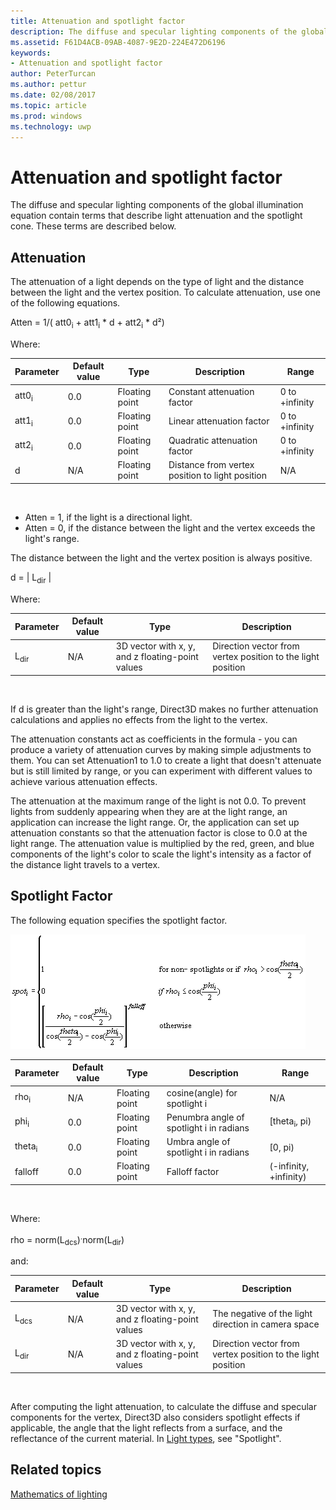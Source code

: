 ```yaml
---
title: Attenuation and spotlight factor
description: The diffuse and specular lighting components of the global illumination equation contain terms that describe light attenuation and the spotlight cone.
ms.assetid: F61D4ACB-09AB-4087-9E2D-224E472D6196
keywords:
- Attenuation and spotlight factor
author: PeterTurcan
ms.author: pettur
ms.date: 02/08/2017
ms.topic: article
ms.prod: windows
ms.technology: uwp
---
```


# Attenuation and spotlight factor


The diffuse and specular lighting components of the global illumination equation contain terms that describe light attenuation and the spotlight cone. These terms are described below.

## <span id="Attenuation"></span><span id="attenuation"></span><span id="ATTENUATION"></span>Attenuation


The attenuation of a light depends on the type of light and the distance between the light and the vertex position. To calculate attenuation, use one of the following equations.

Atten = 1/( att0<sub>i</sub> + att1<sub>i</sub> \* d + att2<sub>i</sub> \* d²)

Where:

| Parameter        | Default value | Type           | Description                                     | Range          |
|------------------|---------------|----------------|-------------------------------------------------|----------------|
| att0<sub>i</sub> | 0.0           | Floating point | Constant attenuation factor                     | 0 to +infinity |
| att1<sub>i</sub> | 0.0           | Floating point | Linear attenuation factor                       | 0 to +infinity |
| att2<sub>i</sub> | 0.0           | Floating point | Quadratic attenuation factor                    | 0 to +infinity |
| d                | N/A           | Floating point | Distance from vertex position to light position | N/A            |

 

-   Atten = 1, if the light is a directional light.
-   Atten = 0, if the distance between the light and the vertex exceeds the light's range.

The distance between the light and the vertex position is always positive.

d = | L<sub>dir</sub> |

Where:

| Parameter       | Default value | Type                                             | Description                                                 |
|-----------------|---------------|--------------------------------------------------|-------------------------------------------------------------|
| L<sub>dir</sub> | N/A           | 3D vector with x, y, and z floating-point values | Direction vector from vertex position to the light position |

 

If d is greater than the light's range, Direct3D makes no further attenuation calculations and applies no effects from the light to the vertex.

The attenuation constants act as coefficients in the formula - you can produce a variety of attenuation curves by making simple adjustments to them. You can set Attenuation1 to 1.0 to create a light that doesn't attenuate but is still limited by range, or you can experiment with different values to achieve various attenuation effects.

The attenuation at the maximum range of the light is not 0.0. To prevent lights from suddenly appearing when they are at the light range, an application can increase the light range. Or, the application can set up attenuation constants so that the attenuation factor is close to 0.0 at the light range. The attenuation value is multiplied by the red, green, and blue components of the light's color to scale the light's intensity as a factor of the distance light travels to a vertex.

## <span id="Spotlight-Factor"></span><span id="spotlight-factor"></span><span id="SPOTLIGHT-FACTOR"></span>Spotlight Factor


The following equation specifies the spotlight factor.

![equation of the spotlight factor](images/dx8light9.png)

| Parameter         | Default value | Type           | Description                              | Range                    |
|-------------------|---------------|----------------|------------------------------------------|--------------------------|
| rho<sub>i</sub>   | N/A           | Floating point | cosine(angle) for spotlight i            | N/A                      |
| phi<sub>i</sub>   | 0.0           | Floating point | Penumbra angle of spotlight i in radians | \[theta<sub>i</sub>, pi) |
| theta<sub>i</sub> | 0.0           | Floating point | Umbra angle of spotlight i in radians    | \[0, pi)                 |
| falloff           | 0.0           | Floating point | Falloff factor                           | (-infinity, +infinity)   |

 

Where:

rho = norm(L<sub>dcs</sub>)<sup>.</sup>norm(L<sub>dir</sub>)

and:

| Parameter       | Default value | Type                                             | Description                                                 |
|-----------------|---------------|--------------------------------------------------|-------------------------------------------------------------|
| L<sub>dcs</sub> | N/A           | 3D vector with x, y, and z floating-point values | The negative of the light direction in camera space         |
| L<sub>dir</sub> | N/A           | 3D vector with x, y, and z floating-point values | Direction vector from vertex position to the light position |

 

After computing the light attenuation, to calculate the diffuse and specular components for the vertex, Direct3D also considers spotlight effects if applicable, the angle that the light reflects from a surface, and the reflectance of the current material. In [Light types](light-types.md), see "Spotlight".

## <span id="related-topics"></span>Related topics


[Mathematics of lighting](mathematics-of-lighting.md)

 

 




